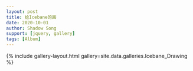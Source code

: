 ```yaml
---
layout: post
title: 给Icebane的画
date: 2020-10-01
author: Shadow Song
support: [jquery, gallery]
tags: [Album]
---
```




{% include gallery-layout.html gallery=site.data.galleries.Icebane_Drawing %}